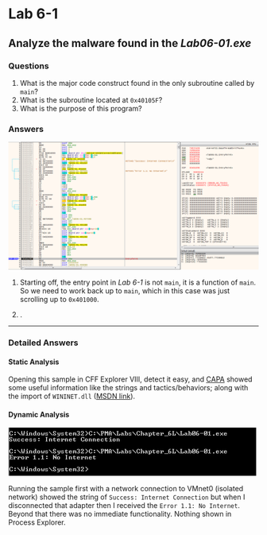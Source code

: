 # Lab 6-1

## Analyze the malware found in the *Lab06-01.exe*

### Questions

1. What is the major code construct found in the only subroutine called by `main`?
2. What is the subroutine located at `0x40105F`?
3. What is the purpose of this program?

### Answers

![6-1: Finding Main](Images/6-1-1.png)

1. Starting off, the entry point in *Lab 6-1* is not `main`, it is a function of `main`. So we need to work back up to `main`, which in this case was just scrolling up to `0x401000`.

2. .

----

### Detailed Answers

#### Static Analysis

Opening this sample in CFF Explorer VIII, detect it easy, and [CAPA](CAPA.txt) showed some useful information like the strings and tactics/behaviors; along with the import of `WININET.dll` ([MSDN link](<https://learn.microsoft.com/en-us/windows/win32/wininet/about-wininet>)).

#### Dynamic Analysis

![6-1: Dynamic Analysis](Images/6-1-2.png)

Running the sample first with a network connection to VMnet0 (isolated network) showed the string of `Success: Internet Connection` but when I disconnected that adapter then I received the `Error 1.1: No Internet`. Beyond that there was no immediate functionality. Nothing shown in Process Explorer. 
